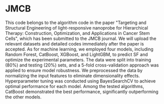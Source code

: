 # JMCB
This code belongs to the algorithm code in the paper "Targeting and Structural Engineering of light-responsive nanoprobe for Hierarchical Therapy: Construction, Optimization, and Applications in Cancer Stem Cells", which has been submitted to the JMCB journal. We will upload the relevant datasets and detailed codes immediately after the paper is accepted.
As for machine learning, we employed four models, including Random Forest, CatBoost, XGBoost, and LightGBM, to predict SF and optimize the experimental parameters. The data were split into training (80%) and testing (20%) sets, and a 5-fold cross-validation approach was applied to ensure model robustness. We preprocessed the data by normalizing the input features to eliminate dimensionality effects. Hyperparameter tuning was conducted using BayesSearchCV to achieve optimal performance for each model. Among the tested algorithms, CatBoost demonstrated the best performance, significantly outperforming the other models.
